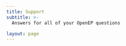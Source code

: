 ```yaml
---
title: Support
subtitle: >-
  Answers for all of your OpenEP questions

layout: page
---
```


<d-topics-list discourse-url="https://openep.trydiscourse.com/"></d-topics-list>

<script type="text/javascript">
  DiscourseEmbed = { discourseUrl: 'https://openep.trydiscourse.com/',
                     discourseEmbedUrl: 'https://openep.io/support/' };

  (function() {
    var d = document.createElement('script'); d.type = 'text/javascript'; d.async = true;
    d.src = DiscourseEmbed.discourseUrl + 'javascripts/embed-topics.js';
    (document.getElementsByTagName('head')[0] || document.getElementsByTagName('body')[0]).appendChild(d);
  })();
</script>
